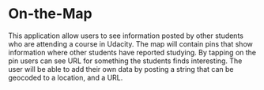 # On-the-Map
This application allow users to see information posted by other students who are attending a course in Udacity. The map will contain pins that show information where other students have reported studying.  By tapping on the pin users can see URL for something the students finds interesting. The user will be able to add their own data by posting a string that can be geocoded to a location, and a URL.
